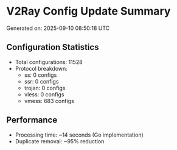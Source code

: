 # V2Ray Config Update Summary
Generated on: 2025-09-10 08:50:18 UTC

## Configuration Statistics
- Total configurations: 11528
- Protocol breakdown:
  - ss: 0 configs
  - ssr: 0 configs
  - trojan: 0 configs
  - vless: 0 configs
  - vmess: 683 configs

## Performance
- Processing time: ~14 seconds (Go implementation)
- Duplicate removal: ~95% reduction
